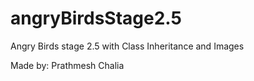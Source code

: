 # angryBirdsStage2.5
Angry Birds stage 2.5 with Class Inheritance and Images


Made by: Prathmesh Chalia